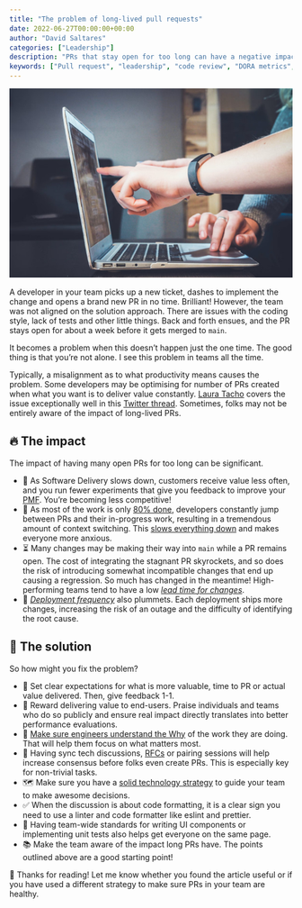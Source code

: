 ```yaml
---
title: "The problem of long-lived pull requests"
date: 2022-06-27T00:00:00+00:00
author: "David Saltares"
categories: ["Leadership"]
description: "PRs that stay open for too long can have a negative impact on team velocity, value delivered, stress levels and software quality. In this article I cover ways to make sure PRs do not stagnate while maintaining quality and velocity"
keywords: ["Pull request", "leadership", "code review", "DORA metrics", "lead time for changes", "deployment frequency", "customer value", "software quality"]
---
```


![People pointing at a laptop screen](/img/code-review.jpg "By John Schnobrich on [Unsplash](https://unsplash.com/photos/FlPc9_VocJ4)")

A developer in your team picks up a new ticket, dashes to implement the change and opens a brand new PR in no time. Brilliant! However, the team was not aligned on the solution approach. There are issues with the coding style, lack of tests and other little things. Back and forth ensues, and the PR stays open for about a week before it gets merged to `main`.

It becomes a problem when this doesn’t happen just the one time. The good thing is that you’re not alone. I see this problem in teams all the time.

Typically, a misalignment as to what productivity means causes the problem. Some developers may be optimising for number of PRs created when what you want is to deliver value constantly. [Laura Tacho](https://lauratacho.com/blog) covers the issue exceptionally well in this [Twitter thread](https://twitter.com/rhein_wein/status/1536351600620425216). Sometimes, folks may not be entirely aware of the impact of long-lived PRs.

## 🔥 The impact

The impact of having many open PRs for too long can be significant.

- 💸 As Software Delivery slows down, customers receive value less often, and you run fewer experiments that give you feedback to improve your [PMF](https://en.wikipedia.org/wiki/Product/market_fit). You’re becoming less competitive!
- 🥵 As most of the work is only [80% done](https://www.simplethread.com/the-10x-programmer-myth/), developers constantly jump between PRs and their in-progress work, resulting in a tremendous amount of context switching. This [slows everything down](https://pacohq.com/blog/guide/the-high-price-of-context-switching-for-developers/) and makes everyone more anxious.
- ⏳ Many changes may be making their way into `main` while a PR remains open. The cost of integrating the stagnant PR skyrockets, and so does the risk of introducing somewhat incompatible changes that end up causing a regression. So much has changed in the meantime! High-performing teams tend to have a low [*lead time for changes*](https://cloud.google.com/blog/products/devops-sre/using-the-four-keys-to-measure-your-devops-performance).
- 🚢 *[Deployment frequency](https://cloud.google.com/blog/products/devops-sre/using-the-four-keys-to-measure-your-devops-performance)* also plummets. Each deployment ships more changes, increasing the risk of an outage and the difficulty of identifying the root cause.

## 🧯 The solution

So how might you fix the problem?

- 🎯 Set clear expectations for what is more valuable, time to PR or actual value delivered. Then, give feedback 1-1.
- 🥇 Reward delivering value to end-users. Praise individuals and teams who do so publicly and ensure real impact directly translates into better performance evaluations.
- 🤔 [Make sure engineers understand the Why](/help-engineers-understand-the-why/) of the work they are doing. That will help them focus on what matters most.
- 💬 Having sync tech discussions, [RFCs](https://en.wikipedia.org/wiki/Request_for_Comments) or pairing sessions will help increase consensus before folks even create PRs. This is especially key for non-trivial tasks.
- 🗺️ Make sure you have a [solid technology strategy](/series/technology-strategy/) to guide your team to make awesome decisions.
- ✅ When the discussion is about code formatting, it is a clear sign you need to use a linter and code formatter like eslint and prettier.
- 🧭 Having team-wide standards for writing UI components or implementing unit tests also helps get everyone on the same page.
- 📚 Make the team aware of the impact long PRs have. The points outlined above are a good starting point!

🙌 Thanks for reading! Let me know whether you found the article useful or if you have used a different strategy to make sure PRs in your team are healthy.
